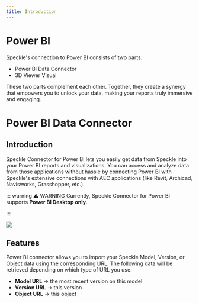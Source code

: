 ```yaml
---
title: Introduction
---
```


# Power BI

Speckle's connection to Power BI consists of two parts.

- Power BI Data Connector
- 3D Viewer Visual

These two parts complement each other. Together, they create a synergy that empowers you to unlock your data, making your reports truly immersive and engaging.

# Power BI Data Connector

## Introduction

Speckle Connector for Power BI lets you easily get data from Speckle into your Power BI reports and visualizations. You can access and analyze data from those applications without hassle by connecting Power BI with Speckle's extensive connections with AEC applications (like Revit, Archicad, Navisworks, Grasshopper, etc.).

::: warning ⚠️ WARNING
Currently, Speckle Connector for Power BI supports **Power BI Desktop only**.

:::

<img class="rounded-dropshadow" src= "./img-powerbi/0-powerbi-main.png">

## Features

Power BI connector allows you to import your Speckle Model, Version, or Object data using the corresponding URL. The following data will be retrieved depending on which type of URL you use:

- **Model URL** -> the most recent version on this model
- **Version URL** -> this version
- **Object URL** -> this object
